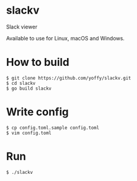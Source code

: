 # slackv

Slack viewer

Available to use for Linux, macOS and Windows.

# How to build

```
$ git clone https://github.com/yoffy/slackv.git
$ cd slackv
$ go build slackv
```

# Write config

```
$ cp config.toml.sample config.toml
$ vim config.toml
```

# Run

```
$ ./slackv
```
